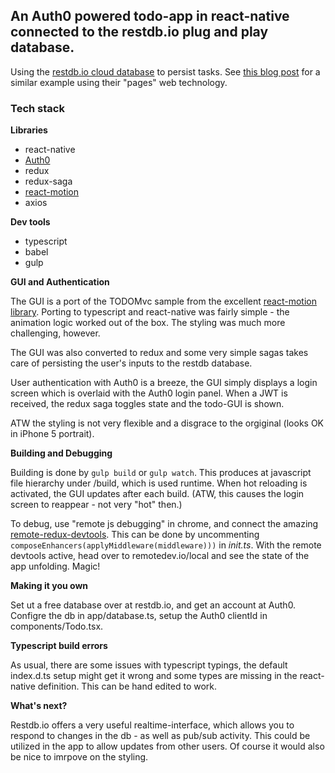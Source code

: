 ## An Auth0 powered todo-app in react-native connected to the restdb.io plug and play database.

Using the [restdb.io cloud database](https://restdb.io) to persist tasks.  See [this blog post](https://restdb.io/blog/#!posts/57cece1a2d5dbc27000000d3) for a similar example using their "pages" web technology.

### Tech stack

**Libraries**

* react-native
* [Auth0](https://github.com/auth0/react-native-lock) 
* redux
* redux-saga
* [react-motion](https://github.com/chenglou/react-motion)
* axios

**Dev tools**

* typescript 
* babel
* gulp

**GUI and Authentication**

The GUI is a port of the TODOMvc sample from the excellent [react-motion library](https://github.com/chenglou/react-motion).  Porting to typescript and react-native was fairly simple - the animation logic worked out of the box. The styling was much more challenging, however. 

The GUI was also converted to redux and some very simple sagas takes care of persisting the user's inputs to the restdb database.

User authentication with Auth0 is a breeze, the GUI simply displays a login screen which is overlaid with the Auth0 login panel.  When a JWT is received, the redux saga toggles state and the todo-GUI is shown.

ATW the styling is not very flexible and a disgrace to the orgiginal (looks OK in iPhone 5 portrait). 

**Building and Debugging**

Building is done by `gulp build` or `gulp watch`.  This produces at javascript file hierarchy under /build, which is used runtime. When hot reloading is activated, the GUI updates after each build. (ATW, this causes the login screen to reappear - not very "hot" then.)

To debug, use "remote js debugging" in chrome, and connect the amazing [remote-redux-devtools](https://github.com/zalmoxisus/remote-redux-devtools).  This can be done by uncommenting `composeEnhancers(applyMiddleware(middleware)))` in *init.ts*.  With the remote devtools active, head over to remotedev.io/local and see the state of the app unfolding.  Magic!

**Making it you own**

Set ut a free database over at restdb.io, and get an account at Auth0.  Configre the db in app/database.ts, setup the Auth0 clientId in components/Todo.tsx.

**Typescript build errors**

As usual, there are some issues with typescript typings, the default index.d.ts setup might get it wrong and some types are missing in the react-native definition.  This can be hand edited to work.

**What's next?**

Restdb.io offers a very useful realtime-interface, which allows you to respond to changes in the db - as well as pub/sub activity. This could be utilized in the app to allow updates from other users.  Of course it would also be nice to imrpove on the styling.
